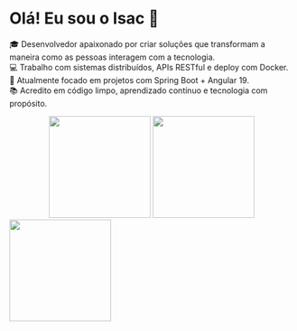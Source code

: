 # Olá! Eu sou o Isac 👋

🎓 Desenvolvedor apaixonado por criar soluções que transformam a maneira 
como as pessoas interagem com a tecnologia.  
💻 Trabalho com sistemas distribuídos, APIs RESTful e deploy com Docker.  
🎯 Atualmente focado em projetos com Spring Boot + Angular 19.  
📚 Acredito em código limpo, aprendizado contínuo e tecnologia com propósito.

<div align="center">
  <img height="180em" src="https://github-readme-stats.vercel.app/api?username=isaccanedo&show_icons=true&theme=dracula&include_all_commits=true&count_private=true"/>
  <img height="180em" src="https://github-readme-stats.vercel.app/api/top-langs/?username=isaccanedo&layout=compact&langs_count=7&theme=dracula"/>
</div>

<img height="180em" src="https://github-readme-stats.vercel.app/api/top-langs/?username=isaccanedo&layout=compact&langs_count=7&theme=dracula"/>
</div>
 
  <!--
  

<div align="center">
  <img src="https://github-profile-trophy.vercel.app/?username=isaccanedo&theme=dracula&row=1&column=6" alt="trofeus" />
</div>

<!--![Snake animation](https://github.com/isaccanedo/isaccanedo/blob/output/github-contribution-grid-snake.svg)-->


<!--
**isaccanedo/isaccanedo** is a ✨ _special_ ✨ repository because its `README.md` (this file) appears on your GitHub profile.

Here are some ideas to get you started:

- 🔭 I’m currently working on ...
- 🌱 I’m currently learning ...
- 👯 I’m looking to collaborate on ...
- 🤔 I’m looking for help with ...
- 💬 Ask me about ...
- 📫 How to reach me: ...
- 😄 Pronouns: ...
- ⚡ Fun fact: ...

-->

<!--
### Observing → Reasoning → Acting
-->
